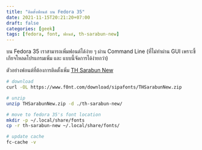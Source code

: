 ```yaml
---
title: "ติดตั้งฟอนต์ บน Fedora 35"
date: 2021-11-15T20:21:20+07:00
draft: false
categories: [geek]
tags: [fedora, font, ฟอนต์, th-sarabun-new]
---
```


บน Fedora 35 เราสามารถเพิ่มฟอนต์ได้ง่าย ๆ ผ่าน Command Line (ที่ไม่ทำผ่าน GUI เพราะขี้เกียจโหลดโปรแกรมเพิ่ม และ แบบนี้จัดการได้ง่ายกว่า)

<!--more-->

ตัวอย่างฟอนต์ที่ต้องการติดตั้งเพิ่ม [TH Sarabun New](https://www.f0nt.com/download/sipafonts/THSarabunNew.zip)

```bash
# download
curl -OL https://www.f0nt.com/download/sipafonts/THSarabunNew.zip

# unzip
unzip THSarabunNew.zip -d ./th-sarabun-new/

# move to fedora 35's font location
mkdir -p ~/.local/share/fonts
cp -r th-sarabun-new ~/.local/share/fonts/

# update cache
fc-cache -v
```
